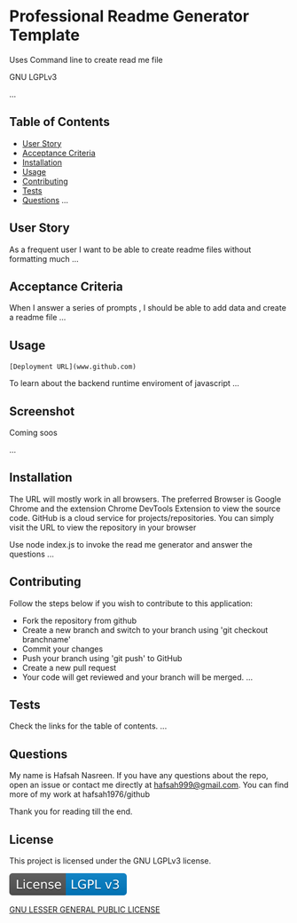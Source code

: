 # Professional Readme Generator Template
  
  Uses Command line to create read me file

  GNU LGPLv3

  ...
  
## Table of Contents

- [User Story](#user-story)
- [Acceptance Criteria](#acceptance-criteria)
- [Installation](#installation)
- [Usage](#usage)
- [Contributing](#contributing)
- [Tests](#tests)
- [Questions](#questions)
  ...

## User Story

  As a frequent user I want to be able to create readme files without formatting much
  ...

## Acceptance Criteria

  When I answer a series of prompts , I should be able to add data and create a readme file
  ...

## Usage

    [Deployment URL](www.github.com)

  To learn about the backend runtime enviroment of javascript
  ...

## Screenshot

  Coming soos

  ...

## Installation

  The URL will mostly work in all browsers.
  The preferred Browser is Google Chrome and the extension Chrome DevTools Extension to view the source code.
  GitHub is a cloud service for projects/repositories.
  You can simply visit the URL to view the repository in your browser

  Use node index.js to invoke the read me generator and answer the questions
  ...

## Contributing

  Follow the steps below if you wish to contribute to this application:

- Fork the repository from github
- Create a new branch and switch to your branch using 'git checkout branchname'
- Commit your changes
- Push your branch using 'git push' to GitHub
- Create a new pull request
- Your code will get reviewed and your branch will be merged.
  ...

## Tests

  Check the links for the table of contents.
  ...

## Questions

  My name is Hafsah Nasreen.
 If you have any questions about the repo, open an issue or contact me directly at <hafsah999@gmail.com>.
You can find more of my work at hafsah1976/github

  Thank you for reading till the end.

## License

  This project is licensed under the GNU LGPLv3 license.
  
  ![License: LGPL v3](./svg/License-LGPLv3-blue.svg)

  [GNU LESSER GENERAL PUBLIC LICENSE](https://choosealicense.com/licenses/lgpl-3.0/)
  